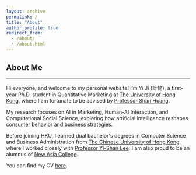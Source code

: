 ```yaml
---
layout: archive
permalink: /
title: "About"
author_profile: true
redirect_from: 
  - /about/
  - /about.html
---
```


## About Me
---
Hi everyone, and welcome to my personal website! I’m Yi Ji (計懿), a first-year Ph.D. student in Quantitative Marketing at <a href="https://www.hku.hk/" target="_blank">The University of Hong Kong</a>, where I am fortunate to be advised by <a href="https://www.shanhhuang.com/" target="_blank">Professor Shan Huang</a>. 

My research focuses on AI in Marketing, Human-AI Interaction, and Computational Social Science, exploring how artificial intelligence reshapes consumer behavior and business strategies. 

Before joining HKU, I earned dual bachelor's degrees in Computer Science and Business Administration from <a href="https://www.cuhk.edu.hk/english/index.html" target="_blank">The Chinese University of Hong Kong</a>, where I worked closely with <a href="https://sites.google.com/view/yi-shanlee" target="_blank">Professor Yi-Shan Lee</a>. I am also proud to be an alumnus of <a href="https://www.na.cuhk.edu.hk/" target="_blank">New Asia College</a>.

You can find my CV <a href="../files/CV.pdf" target="_blank">here</a>.
